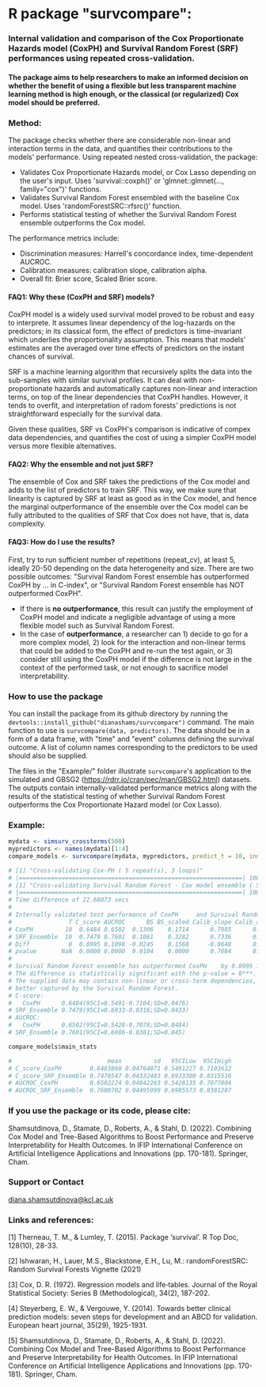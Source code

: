 # R package "survcompare": 
### Internal validation and comparison of the Cox Proportionate Hazards model (CoxPH) and Survival Random Forest (SRF) performances using repeated cross-validation.

#### The package aims to help researchers to make an informed decision on whether the benefit of using a flexible but less transparent machine learning method is high enough, or the classical (or regularized) Cox model should be preferred.

### Method: 
The package checks whether there are considerable non-linear and interaction terms in the data, and quantifies their contributions to the models' performance. Using repeated nested cross-validation, the package:
  * Validates Cox Proportionate Hazards model, or Cox Lasso depending on the user's input. Uses 'survival::coxph()' or 'glmnet::glmnet(..., family="cox")' functions.
  * Validates Survival Random Forest ensembled with the baseline Cox model. Uses 'randomForestSRC::rfsrc()' function.
  * Performs statistical testing of whether the Survival Random Forest ensemble outperforms the Cox model.

The performance metrics include:
 * Discrimination measures: Harrell's concordance index, time-dependent AUCROC.
 * Calibration measures: calibration slope, calibration alpha.
 * Overall fit: Brier score, Scaled Brier score. 

#### FAQ1: Why these (CoxPH and SRF) models? 
CoxPH model is a widely used survival model proved to be robust and easy to interprete. It assumes linear dependency of the log-hazards on the predictors; in its classical form, the effect of predictors is time-invariant which underlies the proportionality assumption. This  means that models' estimates are the averaged over time effects of predictors on the instant chances of survival. 

SRF is a machine learning algorithm that recursively splits the data into the sub-samples with similar survival profiles. It can deal with non-proportionate hazards and automatically captures non-linear and interaction terms, on top of the linear dependencies that CoxPH handles. However, it tends to overfit, and interpretation of radom forests' predictions is not straightforward especially for the survival data.

Given these qualities, SRF vs CoxPH's comparison is indicative of compex data dependencies, and quantifies the cost of using a simpler CoxPH model versus more flexible alternatives.

#### FAQ2: Why the ensemble and not just SRF? 
The ensemble of Cox and SRF takes the predictions of the Cox model and adds to the list of predictors to train SRF. This way, we make sure that linearity is captured by SRF at least as good as in the Cox model, and hence the marginal outperformance of the ensemble over the Cox model can be fully attributed to the qualities of SRF that Cox does not have, that is, data complexity.

#### FAQ3: How do I use the results? 
First, try to run sufficient number of repetitions (repeat_cv), at least 5, ideally 20-50 depending on the data heterogeneity and size.
There are two possible outcomes: "Survival Random Forest ensemble has outperformed CoxPH by ... in C-index", or "Survival Random Forest ensemble has NOT outperformed CoxPH". 
  * If there is **no outperformance**, this result can justify the employment of CoxPH model and indicate a negligible advantage of using a more flexible model such as Survival Random Forest.
  * In the case of **outperformance**, a researcher can 1) decide to go for a more complex model, 2) look for the interaction and non-linear terms that could be added to the CoxPH and re-run the test again, or 3) consider still using the CoxPH model if the difference is not large in the context of the performed task, or not enough to sacrifice model interpretability.

### How to use the package 
You can install the package from its github directory by running the `devtools::install_github("dianashams/survcompare")` command. The main function to use is `survcompare(data, predictors)`. The data should be in a form of a data frame, with "time" and "event" columns defining the survival outcome. A list of column names corresponding to the predictors to be used should also be supplied.

The files in the "Example/" folder illustrate `survcompare`'s  application to the simulated and GBSG2  (https://rdrr.io/cran/pec/man/GBSG2.html) datasets. The outputs contain  internally-validated performance metrics along with the results of the statistical testing of whether Survival Random Forest outperforms the Cox Proportionate Hazard model (or Cox Lasso).  

### Example:

```R
mydata <- simsurv_crossterms(500)
mypredictors <- names(mydata)[1:4]
compare_models <- survcompare(mydata, mypredictors, predict_t = 10, inner_cv = 3, repeat_cv = 5)

# [1] "Cross-validating Cox-PH ( 5 repeat(s), 3 loops)"
# |===============================================================| 100%
# [1] "Cross-validating Survival Random Forest - Cox model ensemble ( 5 repeat(s), 3 outer, 3 inner loops)"
# |===============================================================| 100%
# Time difference of 22.68073 secs
# 
# Internally validated test performance of CoxPH     and Survival Random Forest ensemble:
#                T C_score AUCROC      BS BS_scaled Calib_slope Calib_alpha   sec
# CoxPH         10  0.6484 0.6502  0.1306    0.1714      0.7985      0.2242  1.18
# SRF_Ensemble  10  0.7479 0.7601  0.1061    0.3282      0.7336      0.2361 22.68
# Diff           0  0.0995 0.1098 -0.0245    0.1568     -0.0648      0.0119 21.50
# pvalue       NaN  0.0000 0.0000  0.0104    0.0000      0.7684      0.3294   NaN
# 
# Survival Random Forest ensemble has outperformed CoxPH    by 0.0995 in C-index.
# The difference is statistically significant with the p-value = 0***.
# The supplied data may contain non-linear or cross-term dependencies, 
# better captured by the Survival Random Forest.
# C-score: 
#   CoxPH      0.6484(95CI=0.5491-0.7104;SD=0.0476)
# SRF_Ensemble 0.7479(95CI=0.6933-0.8316;SD=0.0433)
# AUCROC:
#   CoxPH      0.6502(95CI=0.5428-0.7078;SD=0.0484)
# SRF_Ensemble 0.7601(95CI=0.6986-0.8381;SD=0.045)

compare_models$main_stats

#                           mean         sd   95CILow  95CIHigh
# C_score_CoxPH        0.6483860 0.04764071 0.5491227 0.7103612
# C_score_SRF_Ensemble 0.7478547 0.04332483 0.6933300 0.8315516
# AUCROC_CoxPH         0.6502224 0.04842263 0.5428135 0.7077804
# AUCROC_SRF_Ensemble  0.7600702 0.04495999 0.6985573 0.8381287
```

### If you use the package or its code, please cite:

Shamsutdinova, D., Stamate, D., Roberts, A., & Stahl, D. (2022). Combining Cox Model and Tree-Based Algorithms to Boost Performance and Preserve Interpretability for Health Outcomes. In IFIP International Conference on Artificial Intelligence Applications and Innovations (pp. 170-181). Springer, Cham.

### Support or Contact
diana.shamsutdinova@kcl.ac.uk

### Links and references: 
[1] Therneau, T. M., & Lumley, T. (2015). Package ‘survival’. R Top Doc, 128(10), 28-33.

[2] Ishwaran, H., Lauer, M.S., Blackstone, E.H., Lu, M.: randomForestSRC: Random Survival Forests Vignette (2021)

[3] Cox, D. R. (1972). Regression models and life‐tables. Journal of the Royal Statistical Society: Series B (Methodological), 34(2), 187-202.

[4] Steyerberg, E. W., & Vergouwe, Y. (2014). Towards better clinical prediction models: seven steps for development and an ABCD for validation. European heart journal, 35(29), 1925-1931.

[5] Shamsutdinova, D., Stamate, D., Roberts, A., & Stahl, D. (2022). Combining Cox Model and Tree-Based Algorithms to Boost Performance and Preserve Interpretability for Health Outcomes. In IFIP International Conference on Artificial Intelligence Applications and Innovations (pp. 170-181). Springer, Cham.
